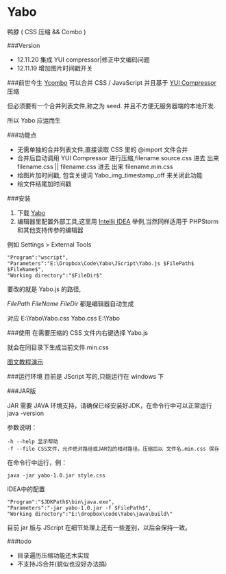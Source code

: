 Yabo
====

鸭脖 ( CSS 压缩 &amp;&amp; Combo )

###Version
* 12.11.20 集成 YUI compressor|修正中文编码问题
* 12.11.19 增加图片时间戳开关

###前世今生
[Ycombo](https://github.com/nqdeng/YCombo) 可以合并 CSS / JavaScript 并且基于 [YUI Compressor](https://github.com/yui/yuicompressor) 压缩

但必须要有一个合并列表文件,称之为 seed. 并且不方便无服务器端的本地开发.

所以 Yabo 应运而生

###功能点
* 无需单独的合并列表文件,直接读取 CSS 里的 @import 文件合并
* 合并后自动调用 YUI Compressor 进行压缩,filename.source.css 进去 出来 filename.css || filename.css 进去 出来 filename.min.css
* 给图片加时间戳, 包含关键词 Yabo_img_timestamp_off 来关闭此功能
* 给文件结尾加时间戳


###安装
1. 下载 [Yabo](https://github.com/damao/Yabo/downloads)
2. 编辑器里配置外部工具,这里用 [Intellij IDEA](https://github.com/damao/Intellij-IDEA-F2E) 举例,当然同样适用于 PHPStorm 和其他支持传参的编辑器

例如
	Settings > External Tools

	"Program":"wscript",
	"Parameters":"E:\Dropbox\Code\Yabo\JScript\Yabo.js $FilePath$ $FileName$",
	"Working directory":"$FileDir$"

要改的就是 Yabo.js 的路径,

$FilePath$ $FileName$ $FileDir$ 都是编辑器自动生成

对应 E:\Yabo\Yabo.css Yabo.css E:\Yabo

###使用
在需要压缩的 CSS 文件内右键选择 Yabo.js

就会在同目录下生成当前文件.min.css

[图文教程演示](http://ooxx.me/yabo.orz)

###运行环境
目前是 JScript 写的,只能运行在 windows 下


###JAR版

JAR 需要 JAVA 环境支持，请确保已经安装好JDK，在命令行中可以正常运行  java -version

参数说明：

    -h --help 显示帮助
    -f --file CSS文件，允许绝对路径或JAR包的相对路径。压缩后以 文件名.min.css 保存

在命令行中运行，例：

    java -jar yabo-1.0.jar style.css

IDEA中的配置

    "Program":"$JDKPath$\bin\java.exe",
    "Parameters":"-jar yabo-1.0.jar -f $FilePath$",
    "Working directory":"E:\dropbox\code\Yabo\java\build\"

目前 jar 版与 JScript 在细节处理上还有一些差别，以后会保持一致。

###todo
* 目录遍历压缩功能还木实现
* 不支持JS合并(貌似也没好办法搞)